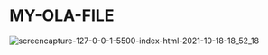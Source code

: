 # MY-OLA-FILE
![screencapture-127-0-0-1-5500-index-html-2021-10-18-18_52_18](https://user-images.githubusercontent.com/89852468/138048073-7b9639a8-27cf-4738-855d-00d83b39379d.png)
